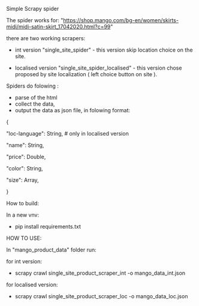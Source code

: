 Simple Scrapy spider

The spider works for:
"https://shop.mango.com/bg-en/women/skirts-midi/midi-satin-skirt_17042020.html?c=99"

there are two working scrapers:
- int version "single_site_spider" - this version skip location choice on the site.

- localised version "single_site_spider_localised" - this version chose proposed by site localization ( left choice button on site ).

Spiders do folowing :

- parse of the html
- collect the data,
- output the data as json file, in folowing format:

{

"loc-language": String,      # only in localised version

"name": String,

"price": Double,

"color": String,

"size": Array,

}

How to build:

In a new vnv:

- pip install requirements.txt


HOW TO USE:

In  "mango_product_data" folder run:

for int version:

-  scrapy crawl single_site_product_scraper_int -o mango_data_int.json

for localised version:

- scrapy crawl single_site_product_scraper_loc -o mango_data_loc.json

